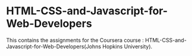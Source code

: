 # HTML-CSS-and-Javascript-for-Web-Developers
This contains the assignments for the Coursera course : HTML-CSS-and-Javascript-for-Web-Developers(Johns Hopkins University).
